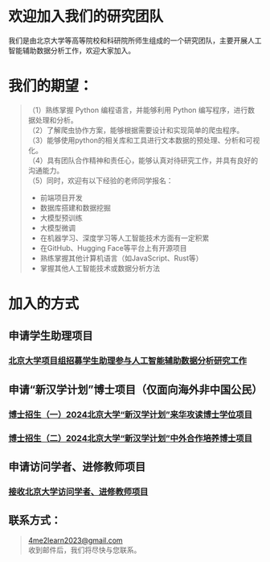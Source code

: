 # 欢迎加入我们的研究团队

我们是由北京大学等高等院校和科研院所师生组成的一个研究团队，主要开展人工智能辅助数据分析工作，欢迎大家加入。

# 我们的期望：
>（1）熟练掌握 Python 编程语言，并能够利用 Python 编写程序，进行数据处理和分析。  
（2）了解爬虫协作方案，能够根据需要设计和实现简单的爬虫程序。  
（3）能够使用python的相关库和工具进行文本数据的预处理、分析和可视化。  
（4）具有团队合作精神和责任心，能够认真对待研究工作，并具有良好的沟通能力。  
（5）同时，欢迎有以下经验的老师同学报名：
>  * 前端项目开发
>  * 数据库搭建和数据挖掘
>  * 大模型预训练
>  * 大模型微调
>  * 在机器学习、深度学习等人工智能技术方面有一定积累
>  * 在GitHub、Hugging Face等平台上有开源项目
>  * 熟练掌握其他计算机语言（如JavaScript、Rust等）
>  * 掌握其他人工智能技术或数据分析方法


# 加入的方式

## 申请学生助理项目
### [北京大学项目组招募学生助理参与人工智能辅助数据分析研究工作](https://github.com/acaGPT/gopublic/wiki/%E5%8C%97%E4%BA%AC%E5%A4%A7%E5%AD%A6%E9%A1%B9%E7%9B%AE%E7%BB%84%E6%8B%9B%E5%8B%9F%E5%AD%A6%E7%94%9F%E5%8A%A9%E7%90%86%E5%8F%82%E4%B8%8E%E4%BA%BA%E5%B7%A5%E6%99%BA%E8%83%BD%E8%BE%85%E5%8A%A9%E6%95%B0%E6%8D%AE%E5%88%86%E6%9E%90%E7%A0%94%E7%A9%B6%E5%B7%A5%E4%BD%9C)  

## 申请“新汉学计划”博士项目（仅面向海外非中国公民）
### [博士招生（一）2024北京大学“新汉学计划”来华攻读博士学位项目](https://github.com/acaGPT/gopublic/wiki/%E5%8D%9A%E5%A3%AB%E6%8B%9B%E7%94%9F%EF%BC%88%E4%B8%80%EF%BC%892024%E5%8C%97%E4%BA%AC%E5%A4%A7%E5%AD%A6%E2%80%9C%E6%96%B0%E6%B1%89%E5%AD%A6%E8%AE%A1%E5%88%92%E2%80%9D%E6%9D%A5%E5%8D%8E%E6%94%BB%E8%AF%BB%E5%8D%9A%E5%A3%AB%E5%AD%A6%E4%BD%8D%E9%A1%B9%E7%9B%AE)  

### [博士招生（二）2024北京大学“新汉学计划”中外合作培养博士项目](https://github.com/acaGPT/gopublic/wiki/%E5%8D%9A%E5%A3%AB%E6%8B%9B%E7%94%9F%EF%BC%88%E4%BA%8C%EF%BC%892024%E5%8C%97%E4%BA%AC%E5%A4%A7%E5%AD%A6%E2%80%9C%E6%96%B0%E6%B1%89%E5%AD%A6%E8%AE%A1%E5%88%92%E2%80%9D%E4%B8%AD%E5%A4%96%E5%90%88%E4%BD%9C%E5%9F%B9%E5%85%BB%E5%8D%9A%E5%A3%AB%E9%A1%B9%E7%9B%AE)  

## 申请访问学者、进修教师项目
### [接收北京大学访问学者、进修教师项目](https://github.com/acaGPT/gopublic/wiki/%E6%8E%A5%E6%94%B6%E5%8C%97%E4%BA%AC%E5%A4%A7%E5%AD%A6%E8%AE%BF%E9%97%AE%E5%AD%A6%E8%80%85%E3%80%81%E8%BF%9B%E4%BF%AE%E6%95%99%E5%B8%88%E9%A1%B9%E7%9B%AE)  

## 联系方式：
 > 4me2learn2023@gmail.com  
收到邮件后，我们将尽快与您联系。

